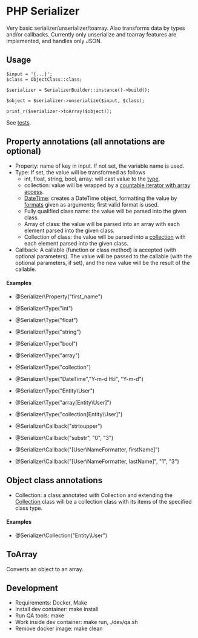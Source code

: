 # PHP Serializer

Very basic serializer/unserializer/toarray. Also transforms data by types and/or callbacks.
Currently only unserialize and toarray features are implemented, and handles only JSON.

## Usage
```
$input = '{...}';
$class = ObjectClass::class;

$serializer = SerializerBuilder::instance()->build();

$object = $serializer->unserialize($input, $class);

print_r($serializer->toArray($object));
```

See [tests](./tests).

## Property annotations (all annotations are optional)
* Property: name of key in input. If not set, the variable name is used.
* Type: If set, the value will be transformed as follows
    * int, float, string, bool, array: will cast value to the [type](https://secure.php.net/manual/en/language.types.intro.php#language.types.intro).
    * collection: value will be wrapped by a [countable iterator with array access](./src/Collection.php).
    * [DateTime](https://secure.php.net/manual/en/book.datetime.php): creates a DateTime object, formatting the value by [formats](https://secure.php.net/manual/en/datetime.createfromformat.php#refsect1-datetime.createfromformat-parameters) given as arguments; first valid format is used.
    * Fully qualified class name: the value will be parsed into the given class.
    * Array of class: the value will be parsed into an array with each element parsed into the given class.
    * Collection of class: the value will be parsed into a [collection](./src/Collection.php) with each element parsed into the given class.
* Callback: A callable (function or class method) is accepted (with optional parameters). The value will be passed to the callable (with the optional parameters, if set), and the new value will be the result of the callable.

#### Examples
* @Serializer\Property("first_name")

* @Serializer\Type("int")
* @Serializer\Type("float")
* @Serializer\Type("string")
* @Serializer\Type("bool")
* @Serializer\Type("array")
* @Serializer\Type("collection")
* @Serializer\Type("DateTime","Y-m-d H:i", "Y-m-d")
* @Serializer\Type("Entity\User")
* @Serializer\Type("array[Entity\User]")
* @Serializer\Type("collection[Entity\User]")

* @Serializer\Callback("strtoupper")
* @Serializer\Callback("substr", "0", "3")
* @Serializer\Callback("[User\NameFormatter, firstName]")
* @Serializer\Callback("[User\NameFormatter, lastName]", "1", "3")

## Object class annotations
* Collection: a class annotated with Collection and extending the [Collection](./src/Collection.php) class will be a collection class with its items of the specified class type.

#### Examples
* @Serializer\Collection("Entity\User")

## ToArray
Converts an object to an array.

## Development
* Requirements: Docker, Make
* Install dev container: make install
* Run QA tools: make
* Work inside dev container: make run, ./dev/qa.sh
* Remove docker image: make clean
